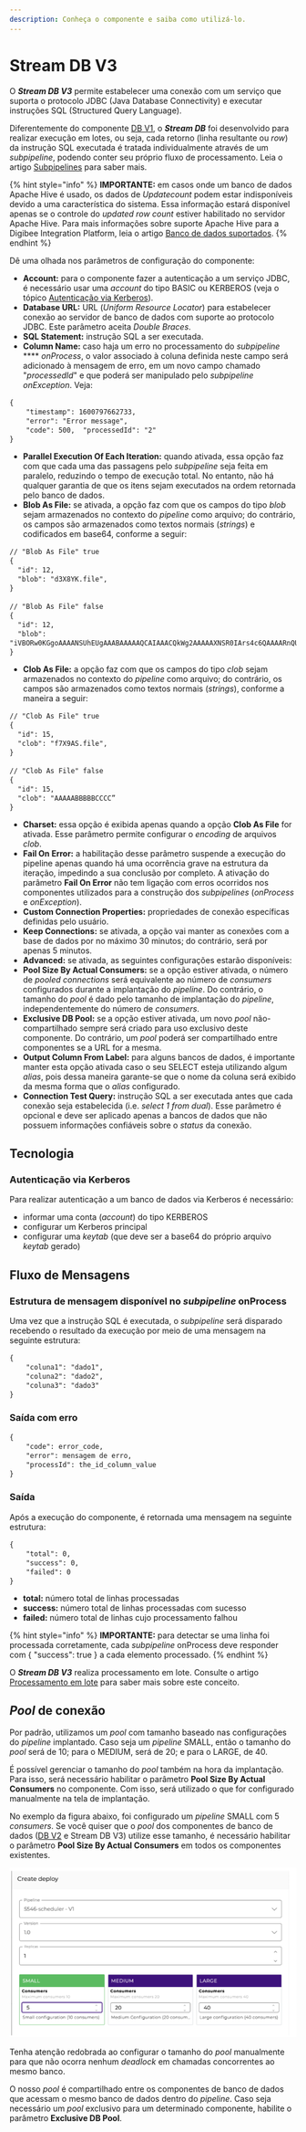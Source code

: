 ```yaml
---
description: Conheça o componente e saiba como utilizá-lo.
---
```


# Stream DB V3



O _**Stream DB V3**_ permite estabelecer uma conexão com um serviço que suporta o protocolo JDBC (Java Database Connectivity) e executar instruções SQL (Structured Query Language).

Diferentemente do componente [DB V1](db-v1.md), o _**Stream DB**_ foi desenvolvido para realizar execução em lotes, ou seja, cada retorno (linha resultante ou _row_) da instrução SQL executada é tratada individualmente através de um _subpipeline_, podendo conter seu próprio fluxo de processamento. Leia o artigo [Subpipelines](../../build/pipelines/subpipelines.md) para saber mais.

{% hint style="info" %}
**IMPORTANTE:** em casos onde um banco de dados Apache Hive é usado, os dados de _Updatecount_ podem estar indisponíveis devido a uma característica do sistema. Essa informação estará disponível apenas se o controle do _updated row count_ estiver habilitado no servidor Apache Hive. Para mais informações sobre suporte Apache Hive para a Digibee Integration Platform, leia o artigo [Banco de dados suportados](https://docs.digibee.com/documentation/v/pt-br/plataforma/bancos-de-dados-suportados#apache-hive).
{% endhint %}

Dê uma olhada nos parâmetros de configuração do componente:

* **Account:** para o componente fazer a autenticação a um serviço JDBC, é necessário usar uma _account_ do tipo BASIC ou KERBEROS (veja o tópico [Autenticação via Kerberos](stream-db-v3.md#autenticao-via-kerberos)).
* **Database URL:** URL (_Uniform Resource Locator_) para estabelecer conexão ao servidor de banco de dados com suporte ao protocolo JDBC. Este parâmetro aceita _Double Braces_.
* **SQL Statement:** instrução SQL a ser executada.
* **Column Name:** caso haja um erro no processamento do _subpipeline_ **** _onProcess_, o valor associado à coluna definida neste campo será adicionado à mensagem de erro, em um novo campo chamado "_processedId_" e que poderá ser manipulado pelo _subpipeline onException_. Veja:

```
{  
    "timestamp": 1600797662733,  
    "error": "Error message",  
    "code": 500,  "processedId": "2"
}
```

* **Parallel Execution Of Each Iteration:** quando ativada, essa opção faz com que cada uma das passagens pelo _subpipeline_ seja feita em paralelo, reduzindo o tempo de execução total. No entanto, não há qualquer garantia de que os itens sejam executados na ordem retornada pelo banco de dados.
* **Blob As File:** se ativada, a opção faz com que os campos do tipo _blob_ sejam armazenados no contexto do _pipeline_ como arquivo; do contrário, os campos são armazenados como textos normais (_strings_) e codificados em base64, conforme a seguir:

```
// "Blob As File" true
{
  "id": 12,
  "blob": "d3X8YK.file",
}

// "Blob As File" false
{
  "id": 12,
  "blob": "iVBORw0KGgoAAAANSUhEUgAAABAAAAAQCAIAAACQkWg2AAAAAXNSR0IArs4c6QAAAARnQU1BAACxjwv8YQUAAAAJcEhZcwAADsMAAA7DAcdvqGQAAAAeSURBVDhPY1Da6EMSYiBJNVDxqAZiQmw0lAZHKAEAaskfEED3lr0AAAAASUVORK5CYII="
}
```

* **Clob As File:** a opção faz com que os campos do tipo _clob_ sejam armazenados no contexto do _pipeline_ como arquivo; do contrário, os campos são armazenados como textos normais (_strings_), conforme a maneira a seguir:

```
// "Clob As File" true
{
  "id": 15,
  "clob": "f7X9AS.file",
}

// "Clob As File" false
{
  "id": 15,
  "clob": "AAAAABBBBBCCCC”
}
```

* **Charset:** essa opção é exibida apenas quando a opção **Clob As File** for ativada. Esse parâmetro permite configurar o _encoding_ de arquivos _clob_.
* **Fail On Error:** a habilitação desse parâmetro suspende a execução do pipeline apenas quando há uma ocorrência grave na estrutura da iteração, impedindo a sua conclusão por completo. A ativação do parâmetro **Fail On Error** não tem ligação com erros ocorridos nos componentes utilizados para a construção dos _subpipelines_ (_onProcess_ e _onException_).
* **Custom Connection Properties:** propriedades de conexão específicas definidas pelo usuário.
* **Keep Connections:** se ativada, a opção vai manter as conexões com a base de dados por no máximo 30 minutos; do contrário, será por apenas 5 minutos.
* **Advanced:** se ativada, as seguintes configurações estarão disponíveis:
* **Pool Size By Actual Consumers:** se a opção estiver ativada, o número de _pooled connections_ será equivalente ao número de _consumers_ configurados durante a implantação do _pipeline_. Do contrário, o tamanho do _pool_ é dado pelo tamanho de implantação do _pipeline_, independentemente do número de _consumers_.
* **Exclusive DB Pool:** se a opção estiver ativada, um novo _pool_ não-compartilhado sempre será criado para uso exclusivo deste componente. Do contrário, um _pool_ poderá ser compartilhado entre componentes se a URL for a mesma.
* **Output Column From Label:** para alguns bancos de dados, é importante manter esta opção ativada caso o seu SELECT esteja utilizando algum _alias_, pois dessa maneira garante-se que o nome da coluna será exibido da mesma forma que o _alias_ configurado.
* **Connection Test Query:** instrução SQL a ser executada antes que cada conexão seja estabelecida (i.e. _select 1 from dual_). Esse parâmetro é opcional e deve ser aplicado apenas a bancos de dados que não possuem informações confiáveis sobre o _status_ da conexão.

## Tecnologia <a href="#tecnologia" id="tecnologia"></a>

### **Autenticação via Kerberos** <a href="#autenticao-via-kerberos" id="autenticao-via-kerberos"></a>

Para realizar autenticação a um banco de dados via Kerberos é necessário:

* informar uma conta (_account_) do tipo KERBEROS
* configurar um Kerberos principal
* configurar uma _keytab_ (que deve ser a base64 do próprio arquivo _keytab_ gerado)

## Fluxo de Mensagens <a href="#fluxo-de-mensagens" id="fluxo-de-mensagens"></a>

### **Estrutura de mensagem disponível no **_**subpipeline**_** onProcess** <a href="#estrutura-de-mensagem-disponvel-no-subpipeline-onprocess" id="estrutura-de-mensagem-disponvel-no-subpipeline-onprocess"></a>

Uma vez que a instrução SQL é executada, o _subpipeline_ será disparado recebendo o resultado da execução por meio de uma mensagem na seguinte estrutura:

```
{  
    "coluna1": "dado1",   
    "coluna2": "dado2",  
    "coluna3": "dado3"
}
```

### Saída com erro <a href="#erro" id="erro"></a>

```
{   
    "code": error_code,   
    "error": mensagem de erro,   
    "processId": the_id_column_value
}
```

### Saída <a href="#sada" id="sada"></a>

Após a execução do componente, é retornada uma mensagem na seguinte estrutura:

```
{   
    "total": 0,   
    "success": 0,   
    "failed": 0
}
```

* **total:** número total de linhas processadas
* **success:** número total de linhas processadas com sucesso
* **failed:** número total de linhas cujo processamento falhou

{% hint style="info" %}
**IMPORTANTE:** para detectar se uma linha foi processada corretamente, cada _subpipeline_ onProcess deve responder com { "success": true } a cada elemento processado.
{% endhint %}

O _**Stream DB V3**_ realiza processamento em lote. Consulte o artigo [Processamento em lote](../../tutoriais-e-melhores-praticas/processamento-em-lote.md) para saber mais sobre este conceito.

## _Pool_ de conexão <a href="#h_cf06a705b9" id="h_cf06a705b9"></a>

Por padrão, utilizamos um _pool_ com tamanho baseado nas configurações do _pipeline_ implantado. Caso seja um _pipeline_ SMALL, então o tamanho do _pool_ será de 10; para o MEDIUM, será de 20; e para o LARGE, de 40.

É possível gerenciar o tamanho do _pool_ também na hora da implantação. Para isso, será necessário habilitar o parâmetro **Pool Size By Actual Consumers** no componente. Com isso, será utilizado o que for configurado manualmente na tela de implantação.

No exemplo da figura abaixo, foi configurado um _pipeline_ SMALL com 5 _consumers_. Se você quiser que o _pool_ dos componentes de banco de dados ([DB V2](db-v2.md) e Stream DB V3) utilize esse tamanho, é necessário habilitar o parâmetro **Pool Size By Actual Consumers** em todos os componentes existentes.

![](<../../.gitbook/assets/streamdb v3.png>)

Tenha atenção redobrada ao configurar o tamanho do _pool_ manualmente para que não ocorra nenhum _deadlock_ em chamadas concorrentes ao mesmo banco.

O nosso _pool_ é compartilhado entre os componentes de banco de dados que acessam o mesmo banco de dados dentro do _pipeline_. Caso seja necessário um _pool_ exclusivo para um determinado componente, habilite o parâmetro **Exclusive DB Pool**.
